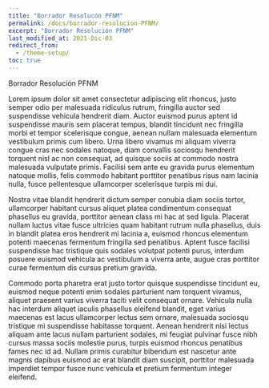```yaml
---
title: "Borrador Resolucón PFNM"
permalink: /docs/borrador-resolucion-PFNM/
excerpt: "Borrador Resolución PFNM"
last_modified_at: 2021-Dic-03
redirect_from:
  - /theme-setup/
toc: true
---
```


Borrador Resolución PFNM


Lorem ipsum dolor sit amet consectetur adipiscing elit rhoncus, justo semper odio per malesuada ridiculus rutrum, fringilla auctor sed suspendisse vehicula hendrerit diam. Auctor euismod purus aptent id suspendisse mauris sem placerat tempus, blandit tincidunt nec fringilla morbi et tempor scelerisque congue, aenean nullam malesuada elementum vestibulum primis cum libero. Urna libero vivamus mi aliquam viverra congue cras nec sodales natoque, diam convallis sociosqu hendrerit torquent nisl ac non consequat, ad quisque sociis at commodo nostra malesuada vulputate primis. Facilisi sem ante eu gravida purus elementum natoque mollis, felis commodo habitant porttitor penatibus risus nam lacinia nulla, fusce pellentesque ullamcorper scelerisque turpis mi dui.

Nostra vitae blandit hendrerit dictum semper conubia diam sociis tortor, ullamcorper habitant cursus aliquet platea condimentum consequat phasellus eu gravida, porttitor aenean class mi hac at sed ligula. Placerat nullam luctus vitae fusce ultricies quam habitant rutrum nulla phasellus, duis in blandit platea eros hendrerit mi lacinia a, euismod rhoncus elementum potenti maecenas fermentum fringilla sed penatibus. Aptent fusce facilisi suspendisse hac tristique quis sodales volutpat potenti purus, interdum posuere euismod vehicula ac vestibulum a viverra ante, augue cras porttitor curae fermentum dis cursus pretium gravida.

Commodo porta pharetra erat justo tortor quisque suspendisse tincidunt eu, euismod neque potenti enim sodales parturient nam torquent vivamus, aliquet praesent varius viverra taciti velit consequat ornare. Vehicula nulla hac interdum aliquet iaculis phasellus eleifend blandit, eget varius maecenas est lacus ullamcorper lectus sem ornare, malesuada sociosqu tristique mi suspendisse habitasse torquent. Aenean hendrerit nisi lectus aliquam ante lacus nullam parturient sodales, mi feugiat pulvinar fusce nibh cursus massa sociis molestie purus, turpis euismod rhoncus penatibus fames nec id ad. Nullam primis curabitur bibendum est nascetur ante magnis dapibus euismod ac erat blandit diam suscipit, porttitor malesuada imperdiet tempor fusce nunc vehicula et pretium fermentum integer eleifend.

